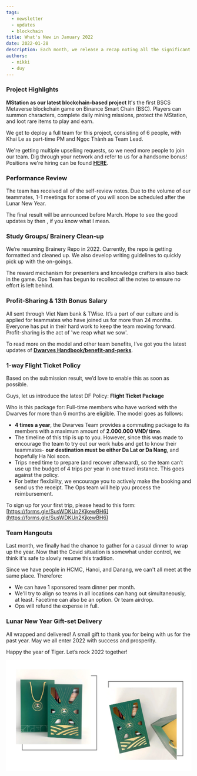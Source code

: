 ```yaml
---
tags: 
  - newsletter
  - updates
  - blockchain
title: What's New in January 2022
date: 2022-01-28
description: Each month, we release a recap noting all the significant changes with our company and our team. January 2022 will go over performance review and our growth on projects, new year highlights.
authors: 
  - nikki
  - duy
---
```


### Project Highlights

**MStation as our latest blockchain-based project**
It's the first BSCS Metaverse blockchain game on Binance Smart Chain (BSC). Players can summon characters, complete daily mining missions, protect the MStation, and loot rare items to play and earn.

We get to deploy a full team for this project, consisting of 6 people, with Khai Le as part-time PM and Ngọc Thành as Team Lead.

We're getting multiple upselling requests, so we need more people to join our team. Dig through your network and refer to us for a handsome bonus! Positions we're hiring can be found **[HERE](https://memo.d.foundation/careers/hiring/)**.

### Performance Review

The team has received all of the self-review notes. Due to the volume of our teammates, 1-1 meetings for some of you will soon be scheduled after the Lunar New Year.

The final result will be announced before March. Hope to see the good updates by then ,  if you know what I mean.

### Study Groups/ Brainery Clean-up

We’re resuming Brainery Repo in 2022. Currently, the repo is getting formatted and cleaned up. We also develop writing guidelines to quickly pick up with the on-goings.

The reward mechanism for presenters and knowledge crafters is also back in the game. Ops Team has begun to recollect all the notes to ensure no effort is left behind.

### Profit-Sharing & 13th Bonus Salary

All sent through Viet Nam bank & TWise. It’s a part of our culture and is applied for teammates who have joined us for more than 24 months. Everyone has put in their hard work to keep the team moving forward. Profit-sharing is the act of 'we reap what we sow'.

To read more on the model and other team benefits, I’ve got you the latest updates of **[Dwarves Handbook/benefit-and-perks](https://github.com/dwarvesf/handbook/blob/master/benefits-and-perks.md#employee-profit-sharing)**.

### 1-way Flight Ticket Policy

Based on the submission result, we’d love to enable this as soon as possible.

Guys, let us introduce the latest DF Policy: **Flight Ticket Package**

Who is this package for: Full-time members who have worked with the Dwarves for more than 6 months are eligible. The model goes as follows:

* **4 times a year**, the Dwarves Team provides a commuting package to its members with a maximum amount of **2.000.000 VND/ time**.
* The timeline of this trip is up to you. However, since this was made to encourage the team to try out our work hubs and get to know their teammates- **our destination must be either Da Lat or Da Nang**, and hopefully Ha Noi soon.
* Trips need time to prepare (and recover afterward), so the team can’t use up the budget of 4 trips per year in one travel instance. This goes against the policy.
* For better flexibility, we encourage you to actively make the booking and send us the receipt. The Ops team will help you process the reimbursement.

To sign up for your first trip, please head to this form: [https://forms.gle/SusWDKUn2KjkewBH6](https://forms.gle/SusWDKUn2KjkewBH6)

### Team Hangouts

Last month, we finally had the chance to gather for a casual dinner to wrap up the year. Now that the Covid situation is somewhat under control, we think it's safe to slowly resume this tradition.

Since we have people in HCMC, Hanoi, and Danang, we can't all meet at the same place. Therefore:

* We can have 1 sponsored team dinner per month.
* We'll try to align so teams in all locations can hang out simultaneously, at least. Facetime can also be an option. Or team airdrop.
* Ops will refund the expense in full.

### Lunar New Year Gift-set Delivery

All wrapped and delivered!
A small gift to thank you for being with us for the past year. May we all enter 2022 with success and prosperity.

Happy the year of Tiger. Let’s rock 2022 together!

![merch](assets/2022-whats-new-january_2022-january-updates_bd881f2df5fc45b3831edf17c1ceef53_md5.webp)
